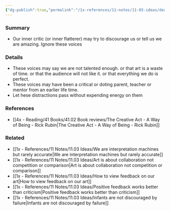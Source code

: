 ```yaml
---
{"dg-publish":true,"permalink":"/1x-references/11-notes/11-03-ideas/deal-with-your-inner-critic/","title":"Deal with your inner critic","created":"2024-02-14T20:18:34.083+03:00","updated":"2024-02-14T20:18:34.083+03:00"}
---
```



### Summary
- Our inner critic (or inner flatterer) may try to discourage us or tell us we are amazing. Ignore these voices

### Details
- These voices may say we are not talented enough. or that art is a waste of time. or that the audience will not like it. or that everything we do is perfect.
- These voices may have been a critical or doting parent, teacher or mentor from an earlier life time. 
- Let hese distractiions pass without expending energy on them

### References
- [[4x - Reading/41 Books/41.02 Book reviews/The Creative Act - A Way of Being - Rick Rubin\|The Creative Act - A Way of Being - Rick Rubin]]

### Related
- [[1x - References/11 Notes/11.03 Ideas/We are interpretation machines but rarely accurate\|We are interpretation machines but rarely accurate]]
- [[1x - References/11 Notes/11.03 Ideas/Art is about collaboration not competition or comparison\|Art is about collaboration not competition or comparison]]
- [[1x - References/11 Notes/11.03 Ideas/How to view feedback on our art\|How to view feedback on our art]]
- [[1x - References/11 Notes/11.03 Ideas/Positive feedback works better than criticism\|Positive feedback works better than criticism]]
- [[1x - References/11 Notes/11.03 Ideas/Infants are not discouraged by failure\|Infants are not discouraged by failure]]